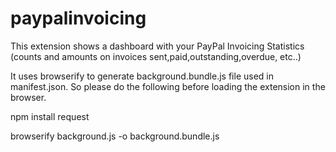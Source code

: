 # paypalinvoicing

This extension shows a dashboard with your PayPal Invoicing Statistics (counts and amounts on invoices sent,paid,outstanding,overdue, etc..)

It uses browserify to generate background.bundle.js file used in manifest.json. So please do the following before loading the extension in the browser.

npm install request

browserify background.js -o background.bundle.js

